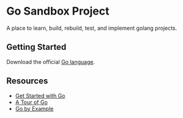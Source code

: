 # Go Sandbox Project

A place to learn, build, rebuild, test, and implement golang projects.

## Getting Started

Download the official [Go language](https://go.dev/doc/install).

## Resources

- [Get Started with Go](https://go.dev/doc/tutorial/getting-started)
- [A Tour of Go](https://go.dev/tour/welcome/1)
- [Go by Example](https://gobyexample.com/)
